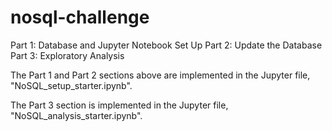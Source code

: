 # nosql-challenge


Part 1: Database and Jupyter Notebook Set Up
Part 2: Update the Database
Part 3: Exploratory Analysis


The Part 1 and Part 2 sections above are implemented in the Jupyter file, "NoSQL_setup_starter.ipynb".

The Part 3 section is implemented in the Jupyter file, "NoSQL_analysis_starter.ipynb".
